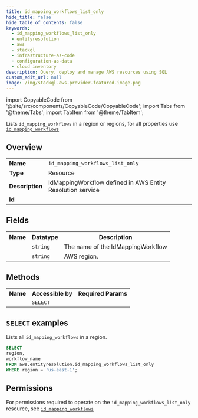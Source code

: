 ```yaml
---
title: id_mapping_workflows_list_only
hide_title: false
hide_table_of_contents: false
keywords:
  - id_mapping_workflows_list_only
  - entityresolution
  - aws
  - stackql
  - infrastructure-as-code
  - configuration-as-data
  - cloud inventory
description: Query, deploy and manage AWS resources using SQL
custom_edit_url: null
image: /img/stackql-aws-provider-featured-image.png
---
```


import CopyableCode from '@site/src/components/CopyableCode/CopyableCode';
import Tabs from '@theme/Tabs';
import TabItem from '@theme/TabItem';

Lists <code>id_mapping_workflows</code> in a region or regions, for all properties use <a href="/services/serviceName/id_mapping_workflows/"><code>id_mapping_workflows</code></a>

## Overview
<table>
<tbody>
<tr><td><b>Name</b></td><td><code>id_mapping_workflows_list_only</code></td></tr>
<tr><td><b>Type</b></td><td>Resource</td></tr>
<tr><td><b>Description</b></td><td>IdMappingWorkflow defined in AWS Entity Resolution service</td></tr>
<tr><td><b>Id</b></td><td><CopyableCode code="aws.entityresolution.id_mapping_workflows_list_only" /></td></tr>
</tbody>
</table>

## Fields
<table>
<tbody>
<tr><th>Name</th><th>Datatype</th><th>Description</th></tr><tr><td><CopyableCode code="workflow_name" /></td><td><code>string</code></td><td>The name of the IdMappingWorkflow</td></tr>
<tr><td><CopyableCode code="region" /></td><td><code>string</code></td><td>AWS region.</td></tr>
</tbody>
</table>

## Methods

<table>
<tbody>
  <tr>
    <th>Name</th>
    <th>Accessible by</th>
    <th>Required Params</th>
  </tr>
  <tr>
    <td><CopyableCode code="list_resources" /></td>
    <td><code>SELECT</code></td>
    <td><CopyableCode code="region" /></td>
  </tr>
</tbody>
</table>

## `SELECT` examples
Lists all <code>id_mapping_workflows</code> in a region.
```sql
SELECT
region,
workflow_name
FROM aws.entityresolution.id_mapping_workflows_list_only
WHERE region = 'us-east-1';
```


## Permissions

For permissions required to operate on the <code>id_mapping_workflows_list_only</code> resource, see <a href="/services/entityresolution/id_mapping_workflows/#permissions"><code>id_mapping_workflows</code></a>

